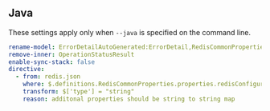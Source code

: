## Java

These settings apply only when `--java` is specified on the command line.

``` yaml $(java)
rename-model: ErrorDetailAutoGenerated:ErrorDetail,RedisCommonPropertiesRedisConfiguration:RedisConfiguration
remove-inner: OperationStatusResult
enable-sync-stack: false
directive:
  - from: redis.json
    where: $.definitions.RedisCommonProperties.properties.redisConfiguration.additionalProperties
    transform: $['type'] = "string"
    reason: additonal properties should be string to string map
```